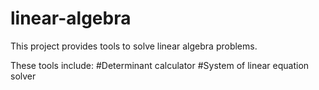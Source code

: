 # linear-algebra

This project provides tools to solve linear algebra problems.

These tools include:
#Determinant calculator
#System of linear equation solver